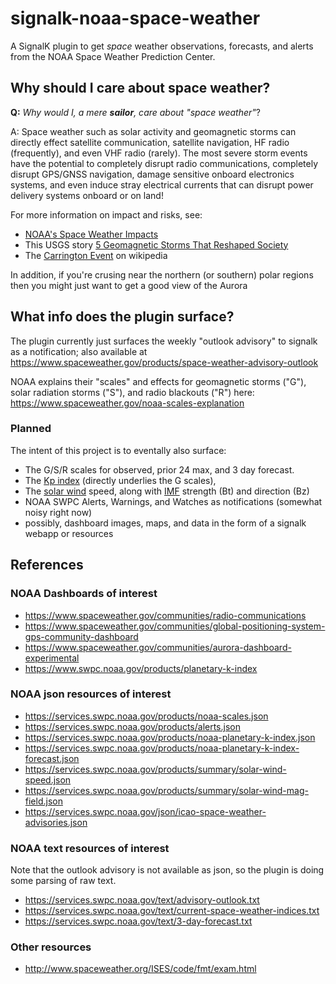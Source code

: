 # signalk-noaa-space-weather
A SignalK plugin to get *space* weather observations, forecasts, and alerts from the NOAA Space Weather Prediction Center.


## Why should I care about space weather?

**Q:** *Why would I, a mere **sailor**, care about "space weather"*?

A: Space weather such as solar activity and geomagnetic storms can directly effect satellite communication, satellite navigation, HF radio (frequently), and even VHF radio (rarely).  The most severe storm events have the potential to completely disrupt radio communications, completely disrupt GPS/GNSS navigation, damage sensitive onboard electronics systems, and even induce stray electrical currents that can disrupt power delivery systems onboard or on land!

For more information on impact and risks, see:
* [NOAA's Space Weather Impacts](https://www.spaceweather.gov/impacts)
* This USGS story [5 Geomagnetic Storms That Reshaped Society](https://www.usgs.gov/news/featured-story/5-geomagnetic-storms-reshaped-society)
* The [Carrington Event](https://en.wikipedia.org/wiki/Carrington_Event) on wikipedia

In addition, if you're crusing near the northern (or southern) polar regions then you might just want to get a good view of the Aurora

## What info does the plugin surface?

The plugin currently just surfaces the weekly "outlook advisory" to signalk as a notification; also available at https://www.spaceweather.gov/products/space-weather-advisory-outlook

NOAA explains their "scales" and effects for geomagnetic storms ("G"), solar radiation storms ("S"), and radio blackouts ("R") here: https://www.spaceweather.gov/noaa-scales-explanation

### Planned
The intent of this project is to eventally also surface:
* The G/S/R scales for observed, prior 24 max, and 3 day forecast.
* The [Kp index](https://en.wikipedia.org/wiki/K-index) (directly underlies the G scales), 
* The [solar wind](https://en.wikipedia.org/wiki/Solar_wind) speed, along with [IMF](https://en.wikipedia.org/wiki/Interplanetary_magnetic_field) strength (Bt) and direction (Bz)
* NOAA SWPC Alerts, Warnings, and Watches as notifications (somewhat noisy right now)
* possibly, dashboard images, maps, and data in the form of a signalk webapp or resources

## References
### NOAA Dashboards of interest
* https://www.spaceweather.gov/communities/radio-communications
* https://www.spaceweather.gov/communities/global-positioning-system-gps-community-dashboard
* https://www.spaceweather.gov/communities/aurora-dashboard-experimental
* https://www.swpc.noaa.gov/products/planetary-k-index

### NOAA json resources of interest
* https://services.swpc.noaa.gov/products/noaa-scales.json
* https://services.swpc.noaa.gov/products/alerts.json
* https://services.swpc.noaa.gov/products/noaa-planetary-k-index.json
* https://services.swpc.noaa.gov/products/noaa-planetary-k-index-forecast.json
* https://services.swpc.noaa.gov/products/summary/solar-wind-speed.json
* https://services.swpc.noaa.gov/products/summary/solar-wind-mag-field.json
* https://services.swpc.noaa.gov/json/icao-space-weather-advisories.json

### NOAA text resources of interest
Note that the outlook advisory is not available as json, so the plugin is doing some parsing of raw text.
* https://services.swpc.noaa.gov/text/advisory-outlook.txt 
* https://services.swpc.noaa.gov/text/current-space-weather-indices.txt
* https://services.swpc.noaa.gov/text/3-day-forecast.txt

 ### Other resources
 * http://www.spaceweather.org/ISES/code/fmt/exam.html